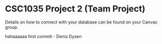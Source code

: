 CSC1035 Project 2 (Team Project)
================================

Details on how to connect with your database can be found on your Canvas group.

hahaaaaaa first commit - Denis Dysen